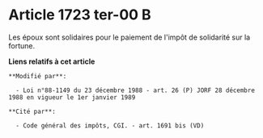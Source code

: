 # Article 1723 ter-00 B

Les époux sont solidaires pour le paiement de l'impôt de solidarité sur la fortune.

**Liens relatifs à cet article**

	**Modifié par**:

	  - Loi n°88-1149 du 23 décembre 1988 - art. 26 (P) JORF 28 décembre 1988 en vigueur le 1er janvier 1989

	**Cité par**:

	  - Code général des impôts, CGI. - art. 1691 bis (VD)

